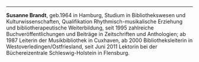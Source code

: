 ---
**Susanne Brandt**, geb.1964 in Hamburg, Studium in Bibliothekswesen und Kulturwissenschaften, Qualifikation Rhythmisch-musikalische Erziehung und bibliotherapeutische Weiterbildung, seit 1995 zahlreiche Buchveröffentlichungen und Beiträge in Zeitschriften und Anthologien; ab 1987 Leiterin der Musikbibliothek in Cuxhaven, ab 2000 Bibliotheksleiterin in Westoverledingen/Ostfriesland, seit Juni 2011 Lektorin bei der Büchereizentrale Schleswig-Holstein in Flensburg.
